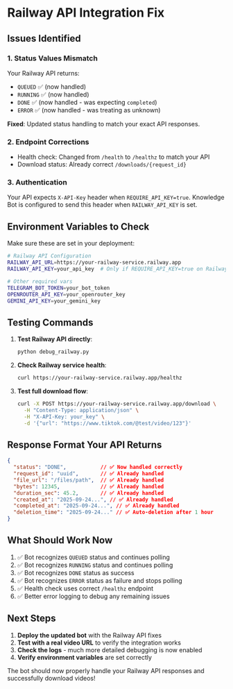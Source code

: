 # Railway API Integration Fix

## Issues Identified

### 1. **Status Values Mismatch**
Your Railway API returns:
- `QUEUED` ✅ (now handled)  
- `RUNNING` ✅ (now handled)
- `DONE` ✅ (now handled - was expecting `completed`)
- `ERROR` ✅ (now handled - was treating as unknown)

**Fixed**: Updated status handling to match your exact API responses.

### 2. **Endpoint Corrections** 
- Health check: Changed from `/health` to `/healthz` to match your API
- Download status: Already correct `/downloads/{request_id}`

### 3. **Authentication**
Your API expects `X-API-Key` header when `REQUIRE_API_KEY=true`. 
Knowledge Bot is configured to send this header when `RAILWAY_API_KEY` is set.

## Environment Variables to Check

Make sure these are set in your deployment:

```bash
# Railway API Configuration
RAILWAY_API_URL=https://your-railway-service.railway.app
RAILWAY_API_KEY=your_api_key  # Only if REQUIRE_API_KEY=true on Railway

# Other required vars
TELEGRAM_BOT_TOKEN=your_bot_token
OPENROUTER_API_KEY=your_openrouter_key  
GEMINI_API_KEY=your_gemini_key
```

## Testing Commands

1. **Test Railway API directly**:
   ```bash
   python debug_railway.py
   ```

2. **Check Railway service health**:
   ```bash
   curl https://your-railway-service.railway.app/healthz
   ```

3. **Test full download flow**:
   ```bash
   curl -X POST https://your-railway-service.railway.app/download \
     -H "Content-Type: application/json" \
     -H "X-API-Key: your_key" \
     -d '{"url": "https://www.tiktok.com/@test/video/123"}'
   ```

## Response Format Your API Returns

```json
{
  "status": "DONE",           // ✅ Now handled correctly
  "request_id": "uuid",       // ✅ Already handled
  "file_url": "/files/path",  // ✅ Already handled
  "bytes": 12345,             // ✅ Already handled  
  "duration_sec": 45.2,       // ✅ Already handled
  "created_at": "2025-09-24...", // ✅ Already handled
  "completed_at": "2025-09-24...", // ✅ Already handled
  "deletion_time": "2025-09-24..." // ✅ Auto-deletion after 1 hour
}
```

## What Should Work Now

1. ✅ Bot recognizes `QUEUED` status and continues polling
2. ✅ Bot recognizes `RUNNING` status and continues polling  
3. ✅ Bot recognizes `DONE` status as success
4. ✅ Bot recognizes `ERROR` status as failure and stops polling
5. ✅ Health check uses correct `/healthz` endpoint
6. ✅ Better error logging to debug any remaining issues

## Next Steps

1. **Deploy the updated bot** with the Railway API fixes
2. **Test with a real video URL** to verify the integration works
3. **Check the logs** - much more detailed debugging is now enabled
4. **Verify environment variables** are set correctly

The bot should now properly handle your Railway API responses and successfully download videos!